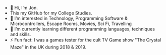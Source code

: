 - 👋 Hi, I’m Jon.
- This my GitHub for my College Studies. 
- 👀 I’m interested in Technology, Programming Software & Microcontrollers, Escape Rooms, Movies, Sci Fi, Travelling
- 🌱 I’m currently learning different programming languages, techniques and skills.
- ⚡ Fun fact: I was a games tester for the cult TV Game show "The Crystal Maze" in the UK during 2018 & 2019.

<!---
JonHCityPlym/JonHCityPlym is a ✨ special ✨ repository because its `README.md` (this file) appears on your GitHub profile.
You can click the Preview link to take a look at your changes.
--->
